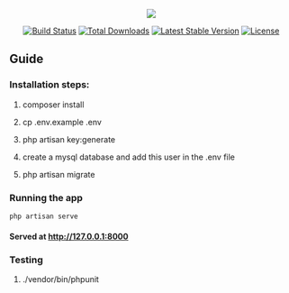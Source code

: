 
<p align="center"><img src="https://laravel.com/assets/img/components/logo-laravel.svg"></p>  
  
<p align="center">  
<a href="https://travis-ci.org/laravel/framework"><img src="https://travis-ci.org/laravel/framework.svg" alt="Build Status"></a>  
<a href="https://packagist.org/packages/laravel/framework"><img src="https://poser.pugx.org/laravel/framework/d/total.svg" alt="Total Downloads"></a>  
<a href="https://packagist.org/packages/laravel/framework"><img src="https://poser.pugx.org/laravel/framework/v/stable.svg" alt="Latest Stable Version"></a>  
<a href="https://packagist.org/packages/laravel/framework"><img src="https://poser.pugx.org/laravel/framework/license.svg" alt="License"></a>  
</p>  
  
## Guide  
  
### Installation steps:  

1. composer install   
  
2. cp .env.example .env  
  
3. php artisan key:generate  
  
4. create a mysql database and add this user in the .env file  

5. php artisan migrate
  
### Running the app
    php artisan serve
    
 #### Served at http://127.0.0.1:8000   

###  Testing 

1.   ./vendor/bin/phpunit